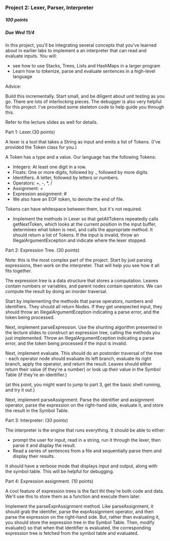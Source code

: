 ### Project 2: Lexer, Parser, Interpreter

##### 100 points

##### Due Wed 11/4

In this project, you'll be integrating several concepts that you've learned about in earlier labs to implement a an interpreter that can read and evaluate inputs. You will:

- see how to use Stacks, Trees, Lists and HashMaps in a larger program
- Learn how to tokenize, parse and evaluate sentences in a high-level language

Advice:

Build this incrementally. Start small, and be diligent about unit testing as you go. There are lots of interlocking pieces. The debugger is also very helpful for this project.
 I've provided some skeleton code to help guide you through this.
 
 
Refer to the lecture slides as well for details.

Part 1: Lexer.(30 points)

A lexer is a tool that takes a String as input and emits a list of Tokens. (I've provided the Token class for you.)

A Token has a type and a value. Our language has the following Tokens:

- Integers: At least one digit in a row.
- Floats: One or more digits, followed by ., followed by more digits.
- Identifiers. A letter, followed by letters or numbers.
- Operators: +, -, *, /
- Assignment: =
- Expression assignment: #
- We also have an EOF token, to denote the end of file.

Tokens can have whitespace between them, but it's not required.

- Implement the methods in Lexer so that getAllTokens repeatedly calls getNextToken, which  looks at the current position in the input buffer, determines what token is next, and calls the appropriate method. It should return a list of Tokens. If the input is invalid, throw an 
IllegalArgumentException and indicate where the lexer stopped.
 
 Part 2: Expression Tree. (30 points)
 
 Note: this is the most complex part of the project. Start by just parsing expressions, then work on the interpreter. That will help you see how it all fits together.
 
 The expression tree is a data structure that stores a computation. Leaves contain numbers or variables, and parent nodes contain operators. We can compute the result by doing an inorder traversal.
 
 Start by implementing the methods that parse operators, numbers and identifiers. They should all return Nodes. If they get unexpected input, they should throw an IllegalArgumentEception indicating a parse error, and the token being processed.
 
 Next, implement parseExpression. Use the shunting algorithm presented in the lecture slides to construct an expression tree, calling the methods you just implemented. Throw an IllegalArgumentEception indicating a parse error, and the token being processed if the input is invalid.
 
 Next, implement evaluate. This should do an postorder traversal of the tree - each operator node should evaluate its left branch, evaluate its right branch, apply the operator, and return the result. Leaves should either return their value (if they're a number) or look up their value in the Symbol Table (if they're an identifier.)
 
 (at this point, you might want to jump to part 3, get the basic shell running, and try it out.)
 
 Next, implement parseAssignment. Parse the identifier and assignment operator, parse the expression on the right-hand side, evaluate it, and store the result in the Symbol Table.
 
 Part 3: Interpreter: (30 points)
 
 The interpreter is the engine that runs everything. It should be able to either:
 
 - prompt the user for input, read in a string, run it through the lexer, then parse it and display the result.
 - Read a series of sentences from a file and sequentially parse them and display their results.
 
 It should have a verbose mode that displays input and output, along with the symbol table. This will be helpful for debugging.
 
 Part 4: Expression assignment. (10 points)
 
 A cool feature of expression trees is the fact tht they're both code and data. We'll use this to store them as a function and execute them later.
 
 Implement the parseExprAssignment method. Like parseAssignment, it should grab the identifer, parse the exprAssignment operator, and then parse the expression on the right-hand side. But, rather than evaluating it, you should store the expression tree in the Symbol Table.
 Then, modify evaluate() so that when that identifier is evaluated, the corresponding expression tree is fetched from the symbol table and evaluated.
   
